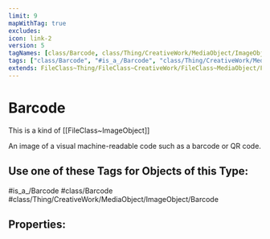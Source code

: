```yaml
---
limit: 9
mapWithTag: true
excludes:
icon: link-2
version: 5
tagNames: [class/Barcode, class/Thing/CreativeWork/MediaObject/ImageObject/Barcode, is_a_/Barcode, schema-org/Barcode]
tags: ["class/Barcode", "#is_a_/Barcode", "class/Thing/CreativeWork/MediaObject/ImageObject/Barcode"]
extends: FileClass~Thing/FileClass~CreativeWork/FileClass~MediaObject/FileClass~ImageObject
---
```


# Barcode
This is a kind of [[FileClass~ImageObject]]

An image of a visual machine-readable code such as a barcode or QR code.


## Use one of these Tags for Objects of this Type:

#is_a_/Barcode
#class/Barcode
#class/Thing/CreativeWork/MediaObject/ImageObject/Barcode

## Properties:


